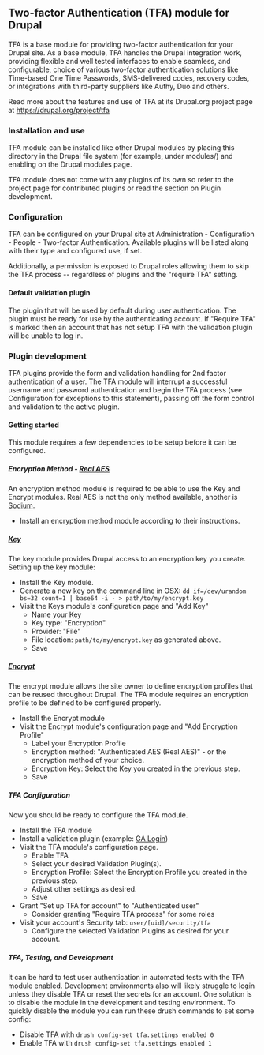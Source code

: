 ## Two-factor Authentication (TFA) module for Drupal

TFA is a base module for providing two-factor authentication for your Drupal
site. As a base module, TFA handles the Drupal integration work,
providing flexible and well tested interfaces to enable seamless, and
configurable, choice of various two-factor authentication solutions like
Time-based One Time Passwords, SMS-delivered codes, recovery codes, or
integrations with third-party suppliers like Authy, Duo and others.

Read more about the features and use of TFA at its Drupal.org project page at
https://drupal.org/project/tfa

### Installation and use

TFA module can be installed like other Drupal modules by placing this directory
in the Drupal file system (for example, under modules/) and enabling on
the Drupal modules page.

TFA module does not come with any plugins of its own so refer to the project
page for contributed plugins or read the section on Plugin development.

### Configuration

TFA can be configured on your Drupal site at Administration - Configuration -
People - Two-factor Authentication. Available plugins will be listed along with
their type and configured use, if set.

Additionally, a permission is exposed to Drupal roles allowing them to skip the
TFA process -- regardless of plugins and the "require TFA" setting.

#### Default validation plugin

The plugin that will be used by default during user authentication. The plugin
must be ready for use by the authenticating account. If "Require TFA" is marked
then an account that has not setup TFA with the validation plugin will be unable
to log in.

### Plugin development

TFA plugins provide the form and validation handling for 2nd factor
authentication of a user. The TFA module will interrupt a successful username
and password authentication and begin the TFA process (see Configuration for
exceptions to this statement), passing off the form control and validation to
the active plugin.

#### Getting started

This module requires a few dependencies to be setup before it can be configured.

##### Encryption Method - [Real AES](https://www.drupal.org/project/real_aes)

An encryption method module is required to be able to use the Key and Encrypt
modules. Real AES is not the only method available, another is [Sodium](https://www.drupal.org/project/sodium).

* Install an encryption method module according to their instructions.

##### [Key](https://www.drupal.org/project/key)

The key module provides Drupal access to an encryption key you create. Setting
up the key module:

* Install the Key module.
* Generate a new key on the command line in OSX:
    `dd if=/dev/urandom bs=32 count=1 | base64 -i - > path/to/my/encrypt.key`
* Visit the Keys module's configuration page and "Add Key"
    * Name your Key
    * Key type: "Encryption"
    * Provider: "File"
    * File location: `path/to/my/encrypt.key` as generated above.
    * Save

##### [Encrypt](https://www.drupal.org/project/encrypt)

The encrypt module allows the site owner to define encryption profiles that
can be reused throughout Drupal. The TFA module requires an encryption profile
to be defined to be configured properly.

* Install the Encrypt module
* Visit the Encrypt module's configuration page and "Add Encryption Profile"
    * Label your Encryption Profile
    * Encryption method: "Authenticated AES (Real AES)" - or the encryption
      method of your choice.
    * Encryption Key: Select the Key you created in the previous step.
    * Save

##### TFA Configuration

Now you should be ready to configure the TFA module.

* Install the TFA module
* Install a validation plugin (example: [GA Login](https://www.drupal.org/project/ga_login))
* Visit the TFA module's configuration page.
    * Enable TFA
    * Select your desired Validation Plugin(s).
    * Encryption Profile: Select the Encryption Profile you created in the
     previous step.
    * Adjust other settings as desired.
    * Save
* Grant "Set up TFA for account" to "Authenticated user"
    * Consider granting "Require TFA process" for some roles
* Visit your account's Security tab: `user/[uid]/security/tfa`
    * Configure the selected Validation Plugins as desired for your account.

##### TFA, Testing, and Development

It can be hard to test user authentication in automated tests with the TFA
module enabled. Development environments also will likely struggle to login
unless they disable TFA or reset the secrets for an account. One solution is
to disable the module in the development and testing environment. To quickly
disable the module you can run these drush commands to set some config:

* Disable TFA with `drush config-set tfa.settings enabled 0`
* Enable TFA with `drush config-set tfa.settings enabled 1`
